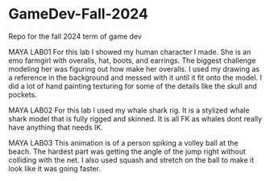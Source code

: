 # GameDev-Fall-2024
  Repo for the fall 2024 term of game dev

MAYA LAB01
  For this lab I showed my human character I made. She is an emo farmgirl with overalls, hat, boots, and earrings. The biggest challenge modeling her was figuring out how make her overalls. I used my drawing as a reference in the background and messed with it until it fit onto the model. I did a lot of hand painting texturing for some of the details like the skull and pockets. 

MAYA LAB02 
  For this lab I used my whale shark rig. It is a stylized whale shark model that is fully rigged and skinned. It is all FK as whales dont really have anything that needs IK. 

MAYA LAB03
  This animation is of a person spiking a volley ball at the beach. The hardest part was getting the angle of the jump right without colliding with the net. I also used squash and stretch on the ball to make it look like it was going faster. 
